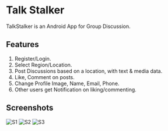 # Talk Stalker

TalkStalker is an Android App for Group Discussion.

## Features

1. Register/Login.
2. Select Region/Location.
3. Post Discussions based on a location, with text & media data.
4. Like, Comment on posts.
5. Change Profile Image, Name, Email, Phone.
6. Other users get Notification on liking/commenting.

## Screenshots

![S1](https://i.imgur.com/AH8lwRX.jpg)
![S2](https://i.imgur.com/QgpnN1f.jpg)
![S3](https://i.imgur.com/QgpnN1f.jpg)
